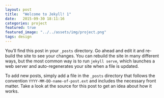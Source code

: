 ```yaml
---
layout: post
title:  "Welcome to Jekyll! 1"
date:   2015-09-30 18:11:16
categories: project
featured: true
featured_image: "../../assets/img/project.png"
tags: design
---
```

You’ll find this post in your `_posts` directory. Go ahead and edit it and re-build the site to see your changes. You can rebuild the site in many different ways, but the most common way is to run `jekyll serve`, which launches a web server and auto-regenerates your site when a file is updated.

To add new posts, simply add a file in the `_posts` directory that follows the convention `YYYY-MM-DD-name-of-post.ext` and includes the necessary front matter. Take a look at the source for this post to get an idea about how it works.
